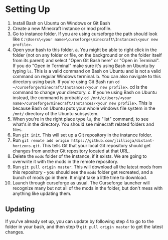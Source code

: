 # Setting Up

1. Install Bash on Ubuntu on Windows or Git Bash
2. Create a new Minecraft instance or mod profile.
3. Go to instance folder. If you are using curseforge the path should look like `C:\Users\<your name>\curseforge\minecraft\Instances\<your new profile>`.
4. Open your bash to this folder.
  a. You might be able to right click in the folder (not on any folder or file, on the background or on the folder itself from its parent) and select "Open Git Bash here" or "Open in Terminal". If you do "Open in Terminal" make sure it's using Bash on Ubuntu by typing `ls`. This is a valid command on Bash on Ubuntu and is not a valid command on regular Windows terminal.
  b. You can also navigate to this directory using bash. If you're using Git Bash run `cd  ~/curseforge/minecraft/Instances/<your new profile>`. cd is the command to change your directory.
  c. If you're using Bash on Ubuntu instead, the command is probably `cd /mnt/c/Users/<your name>/curseforge/minecraft/Instances/<your new profile>`. This is because Bash on Ubuntu puts your whole windows file system in the `/mnt/` directory of the Ubuntu subsystem.
5. When you're in the right place type `ls`, the "list" command, to see what's in the directory. You should see minecraft related folders and files.
6. Run `git init`. This will set up a Git repository in the instance folder.
7. Run `git remote add origin https://github.com/jlillioja/distant-horizons.git`. This tells Git that your local Git repository should get changes from another Git repository located at that URL.
8. Delete the `mods` folder of the instance, if it exists. We are going to overwrite it with the mods in the remote repository.
9. Run `git pull origin master`. This will download all the latest mods from this repository - you should see the `mods` folder get recreated, and a bunch of mods go in there. It might take a little time to download.
10. Launch through curseforge as usual. The Curseforge launcher will recognize many but not all of the mods in the folder, but don't mess with anything like updating them.

## Updating
If you've already set up, you can update by following step 4 to go to the folder in your bash, and then step 9 `git pull origin master` to get the latest changes.
